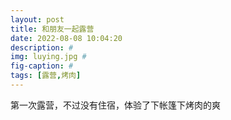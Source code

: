 ```yaml
---
layout: post
title: 和朋友一起露营
date: 2022-08-08 10:04:20
description: #
img: luying.jpg #
fig-caption: #
tags: [露营,烤肉]
---
```

第一次露营，不过没有住宿，体验了下帐篷下烤肉的爽
